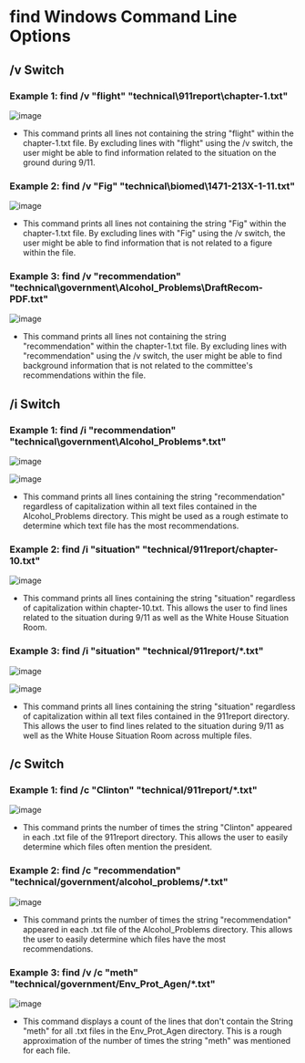 # find Windows Command Line Options

## /v Switch

### Example 1: find /v "flight" "technical\911report\chapter-1.txt"

![image](https://user-images.githubusercontent.com/55713184/198908244-afe4ee13-e5c2-4c2c-bacc-a1ecfd39742b.png)

* This command prints all lines not containing the string "flight" within the chapter-1.txt file. By excluding lines with "flight" using the /v switch, the user might be able to find information related to the situation on the ground during 9/11.

### Example 2: find /v "Fig" "technical\biomed\1471-213X-1-11.txt" 

![image](https://user-images.githubusercontent.com/55713184/198897006-ec8ce0fb-8d0a-4287-bc76-0398c86ba374.png)

* This command prints all lines not containing the string "Fig" within the chapter-1.txt file. By excluding lines with "Fig" using the /v switch, the user might be able to find information that is not related to a figure within the file.

### Example 3: find /v "recommendation" "technical\government\Alcohol_Problems\DraftRecom-PDF.txt" 

![image](https://user-images.githubusercontent.com/55713184/198897517-c75690fe-3fa3-49d1-aa74-15b551322183.png)

* This command prints all lines not containing the string "recommendation" within the chapter-1.txt file. By excluding lines with "recommendation" using the /v switch, the user might be able to find background information that is not related to the committee's recommendations within the file.

## /i Switch

### Example 1: find /i "recommendation" "technical\government\Alcohol_Problems\*.txt" 

![image](https://user-images.githubusercontent.com/55713184/198897842-c545f3ec-c290-4616-a847-10923d50182e.png)

![image](https://user-images.githubusercontent.com/55713184/198897864-583e094e-9b83-46af-bfe0-30e50c6b7352.png)

* This command prints all lines containing the string "recommendation" regardless of capitalization within all text files contained in the Alcohol_Problems directory. This might be used as a rough estimate to determine which text file has the most recommendations.

### Example 2: find /i "situation" "technical/911report/chapter-10.txt"

![image](https://user-images.githubusercontent.com/55713184/198898400-29506b0a-8f6f-46f1-8e7f-f51ed1c7db6b.png)

* This command prints all lines containing the string "situation" regardless of capitalization within chapter-10.txt. This allows the user to find lines related to the situation during 9/11 as well as the White House Situation Room.

### Example 3: find /i "situation" "technical/911report/\*.txt"

![image](https://user-images.githubusercontent.com/55713184/198899199-9a6fe984-d5ea-4b32-82dc-10138ef67eed.png)

![image](https://user-images.githubusercontent.com/55713184/198899213-62804c39-f596-46f3-95c2-b554deda90fe.png)

* This command prints all lines containing the string "situation" regardless of capitalization within all text files contained in the 911report directory. This allows the user to find lines related to the situation during 9/11 as well as the White House Situation Room across multiple files. 

## /c Switch

### Example 1: find /c "Clinton" "technical/911report/\*.txt"   

![image](https://user-images.githubusercontent.com/55713184/198906731-e5b89f80-cbca-4d01-82d4-6a3b42d60aae.png)

* This command prints the number of times the string "Clinton" appeared in each .txt file of the 911report directory. This allows the user to easily determine which files often mention the president.

### Example 2: find /c "recommendation" "technical/government/alcohol_problems/\*.txt"

![image](https://user-images.githubusercontent.com/55713184/198907250-91b04cf1-31be-452d-b907-5a9a249b9dd2.png)

* This command prints the number of times the string "recommendation" appeared in each .txt file of the Alcohol_Problems directory. This allows the user to easily determine which files have the most recommendations.

### Example 3: find /v /c "meth" "technical/government/Env_Prot_Agen/\*.txt"

![image](https://user-images.githubusercontent.com/55713184/198907201-dd68c42c-18bd-4d91-98ec-dad6dfe1cdb7.png)

* This command displays a count of the lines that don't contain the String "meth" for all .txt files in the Env_Prot_Agen directory. This is a rough approximation of the number of times the string "meth" was mentioned for each file.




